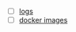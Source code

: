 - [ ] [logs](https://github.com/mnadeem/nodejs-opentelemetry-tempo)
- [ ] [docker images](https://www.canister.io/)